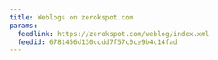 ```yaml
---
title: Weblogs on zerokspot.com
params:
  feedlink: https://zerokspot.com/weblog/index.xml
  feedid: 6781456d130ccdd7f57c0ce9b4c14fad
---
```

